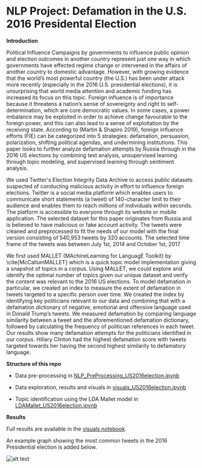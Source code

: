 # NLP Project: Defamation in the U.S. 2016 Presidental Election

**Introduction**

Political Influence Campaigns by governments to influence public opinion and election outcomes in another country represent just one way in which governments have effected regime change or intervened in the affairs of another country to domestic advantage. However, with growing evidence that the world’s most powerful country (the U.S.) has been under attack more recently (especially in the 2016 U.S. presidential elections), it is unsurprising that world media attention and academic funding has increased its focus on this topic. Foreign influence is of importance because it threatens a nation’s sense of sovereignty and right to self-determination, which are core democratic values. In some cases, a power imbalance may be exploited in order to achieve change favourable to the foreign power, and this can also lead to a sense of exploitation by the receiving state. According to (Martin & Shapiro 2019), foreign influence efforts (FIE) can be categorized into 5 strategies: defamation, persuasion, polarization, shifting political agendas, and undermining institutions. This paper looks to further analyze defamation attempts by Russia through in the 2016 US elections by combining text analysis, unsupervised learning through topic modeling, and supervised learning through sentiment analysis. 

We used Twitter's Election Integrity Data Archive to access public datasets suspected of conducting malicious activity in effort to influence foreign elections. Twitter is a social media platform which enables  users  to  communicate  short statements  (a  tweet) of 140-character limit to  their audience and enables them to reach millions of individuals within seconds.  The platform is accessible to everyone through its website or mobile application. The selected dataset for this paper originates from Russia and is believed to have malicious or fake account activity. The tweets were cleaned and preprocessed to fit the needs of our model with the final version consisting of 540,953 tweets by 320 accounts. The selected time frame of the tweets was between July 1st, 2014 and October 1st, 2017.

We first used MALLET (MAchineLearning for LanguagE Toolkit) by \cite{McCallumMALLET} which is a quick topic model implementation giving a snapshot of topics in a corpus. Using MALLET, we could explore and identify the optimal number of topics given our unique dataset and verify the content was relevant to the 2016 US elections. To model defamation in particular, we created an index to measure the extent of defamation in tweets targeted to a specific person over time. We created the index by identifying key politicians relevant to our data and combining that with a defamation dictionary of negative, emotional and offensive language used in Donald Trump’s tweets. We measured defamation by comparing language similarity between a tweet and the aforementioned defamation dictionary, followed by calculating the frequency of politician references in each tweet. Our results show many defamation attempts for the politicians identified in our corpus. Hillary Clinton had the highest defamation score with tweets targeted towards her having the second highest similarity to defamatory language.

**Structure of this repo**

- Data pre-processing in [NLP_PreProcessing_US2016election.ipynb](https://github.com/c-maine/NLP_Defamation_in_US2016election/blob/master/NLPPreprocessing_US2016election.ipynb)

- Data exploration, results and visuals in [visuals_US2016election.ipynb](https://github.com/c-maine/NLP_Defamation_in_US2016election/blob/master/visuals_US2016election.ipynb)

- Topic identification using the LDA Mallet model in [LDAMallet_US2016election.ipynb](https://github.com/c-maine/NLP_Defamation_in_US2016election/blob/master/LDAMallet_US2016election.ipynb)

**Results** 

Full results are available in the [visuals notebook](https://github.com/c-maine/NLP_Defamation_in_US2016election/blob/master/visuals_US2016election.ipynb).

An example graph showing the most common tweets in the 2016 Presidential election is added below.

![alt text](https://github.com/c-maine/NLP_Defamation_in_US2016election/blob/master/visuals_US2016election.ipynb)


